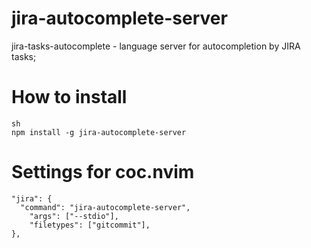 # jira-autocomplete-server

jira-tasks-autocomplete - language server for autocompletion by JIRA tasks;

# How to install

```
sh
npm install -g jira-autocomplete-server
```

# Settings for coc.nvim 

```
"jira": {
  "command": "jira-autocomplete-server",
    "args": ["--stdio"],
    "filetypes": ["gitcommit"],
},

```


